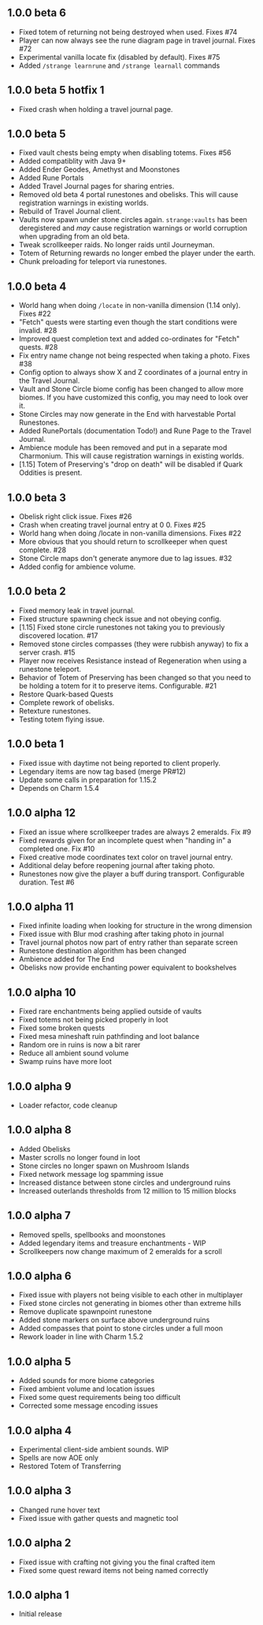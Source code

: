 ## 1.0.0 beta 6
* Fixed totem of returning not being destroyed when used. Fixes #74
* Player can now always see the rune diagram page in travel journal. Fixes #72
* Experimental vanilla locate fix (disabled by default). Fixes #75
* Added `/strange learnrune` and `/strange learnall` commands

## 1.0.0 beta 5 hotfix 1
* Fixed crash when holding a travel journal page.

## 1.0.0 beta 5
* Fixed vault chests being empty when disabling totems. Fixes #56
* Added compatiblity with Java 9+
* Added Ender Geodes, Amethyst and Moonstones
* Added Rune Portals
* Added Travel Journal pages for sharing entries.
* Removed old beta 4 portal runestones and obelisks.  This will cause registration warnings in existing worlds.
* Rebuild of Travel Journal client.
* Vaults now spawn under stone circles again.  `strange:vaults` has been deregistered and *may* cause registration warnings or world corruption when upgrading from an old beta.
* Tweak scrollkeeper raids. No longer raids until Journeyman.
* Totem of Returning rewards no longer embed the player under the earth.
* Chunk preloading for teleport via runestones.

## 1.0.0 beta 4
* World hang when doing `/locate` in non-vanilla dimension (1.14 only). Fixes #22
* "Fetch" quests were starting even though the start conditions were invalid. #28
* Improved quest completion text and added co-ordinates for "Fetch" quests. #28
* Fix entry name change not being respected when taking a photo. Fixes #38
* Config option to always show X and Z coordinates of a journal entry in the Travel Journal.
* Vault and Stone Circle biome config has been changed to allow more biomes. If you have customized this config, you may need to look over it.
* Stone Circles may now generate in the End with harvestable Portal Runestones.
* Added RunePortals (documentation Todo!) and Rune Page to the Travel Journal.
* Ambience module has been removed and put in a separate mod Charmonium. This will cause registration warnings in existing worlds.
* [1.15] Totem of Preserving's "drop on death" will be disabled if Quark Oddities is present.

## 1.0.0 beta 3
* Obelisk right click issue. Fixes #26
* Crash when creating travel journal entry at 0 0. Fixes #25
* World hang when doing /locate in non-vanilla dimensions. Fixes #22
* More obvious that you should return to scrollkeeper when quest complete. #28
* Stone Circle maps don't generate anymore due to lag issues. #32
* Added config for ambience volume.

## 1.0.0 beta 2
* Fixed memory leak in travel journal.
* Fixed structure spawning check issue and not obeying config.
* [1.15] Fixed stone circle runestones not taking you to previously discovered location. #17
* Removed stone circles compasses (they were rubbish anyway) to fix a server crash. #15
* Player now receives Resistance instead of Regeneration when using a runestone teleport.
* Behavior of Totem of Preserving has been changed so that you need to be holding a totem for it to preserve items. Configurable. #21
* Restore Quark-based Quests
* Complete rework of obelisks.
* Retexture runestones.
* Testing totem flying issue.

## 1.0.0 beta 1
* Fixed issue with daytime not being reported to client properly.
* Legendary items are now tag based (merge PR#12)
* Update some calls in preparation for 1.15.2
* Depends on Charm 1.5.4

## 1.0.0 alpha 12
* Fixed an issue where scrollkeeper trades are always 2 emeralds. Fix #9
* Fixed rewards given for an incomplete quest when "handing in" a completed one. Fix #10
* Fixed creative mode coordinates text color on travel journal entry.
* Additional delay before reopening journal after taking photo.
* Runestones now give the player a buff during transport. Configurable duration. Test #6

## 1.0.0 alpha 11
* Fixed infinite loading when looking for structure in the wrong dimension
* Fixed issue with Blur mod crashing after taking photo in journal
* Travel journal photos now part of entry rather than separate screen
* Runestone destination algorithm has been changed
* Ambience added for The End
* Obelisks now provide enchanting power equivalent to bookshelves

## 1.0.0 alpha 10
* Fixed rare enchantments being applied outside of vaults
* Fixed totems not being picked properly in loot
* Fixed some broken quests
* Fixed mesa mineshaft ruin pathfinding and loot balance
* Random ore in ruins is now a bit rarer
* Reduce all ambient sound volume
* Swamp ruins have more loot

## 1.0.0 alpha 9
* Loader refactor, code cleanup

## 1.0.0 alpha 8
* Added Obelisks
* Master scrolls no longer found in loot
* Stone circles no longer spawn on Mushroom Islands
* Fixed network message log spamming issue
* Increased distance between stone circles and underground ruins
* Increased outerlands thresholds from 12 million to 15 million blocks

## 1.0.0 alpha 7
* Removed spells, spellbooks and moonstones
* Added legendary items and treasure enchantments - WIP
* Scrollkeepers now change maximum of 2 emeralds for a scroll

## 1.0.0 alpha 6
* Fixed issue with players not being visible to each other in multiplayer
* Fixed stone circles not generating in biomes other than extreme hills
* Remove duplicate spawnpoint runestone
* Added stone markers on surface above underground ruins
* Added compasses that point to stone circles under a full moon
* Rework loader in line with Charm 1.5.2

## 1.0.0 alpha 5
* Added sounds for more biome categories
* Fixed ambient volume and location issues
* Fixed some quest requirements being too difficult
* Corrected some message encoding issues

## 1.0.0 alpha 4
* Experimental client-side ambient sounds. WIP
* Spells are now AOE only
* Restored Totem of Transferring

## 1.0.0 alpha 3
* Changed rune hover text
* Fixed issue with gather quests and magnetic tool

## 1.0.0 alpha 2
* Fixed issue with crafting not giving you the final crafted item
* Fixed some quest reward items not being named correctly

## 1.0.0 alpha 1
* Initial release